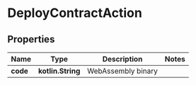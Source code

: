 
# DeployContractAction

## Properties
| Name | Type | Description | Notes |
| ------------ | ------------- | ------------- | ------------- |
| **code** | **kotlin.String** | WebAssembly binary |  |



